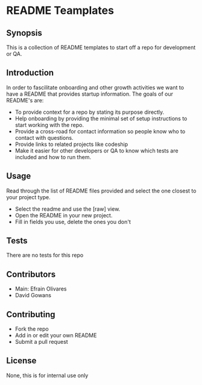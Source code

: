 # README Teamplates

## Synopsis
This is a collection of README templates to start off a repo for development or QA.

## Introduction
In order to fascilitate onboarding and other growth activities we want to have a README that provides startup information.
The goals of our README's are:
* To provide context for a repo by stating its purpose directly.
* Help onboarding by providing the minimal set of setup instructions to start working with the repo.
* Provide a cross-road for contact information so people know who to contact with questions.
* Provide links to related projects like codeship
* Make it easier for other developers or QA to know which tests are included and how to run them.

## Usage 
Read through the list of README files provided and select the one closest to your project type.
* Select the readme and use the [raw] view.
* Open the README in your new project.
* Fill in fields you use, delete the ones you don't


## Tests
There are no tests for this repo

## Contributors
* Main: Efrain Olivares
* David Gowans 

## Contributing
* Fork the repo
* Add in or edit your own README
* Submit a pull request

## License
None, this is for internal use only
